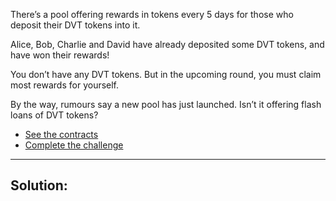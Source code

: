 There’s a pool offering rewards in tokens every 5 days for those who deposit their DVT tokens into it.

Alice, Bob, Charlie and David have already deposited some DVT tokens, and have won their rewards!

You don’t have any DVT tokens. But in the upcoming round, you must claim most rewards for yourself.

By the way, rumours say a new pool has just launched. Isn’t it offering flash loans of DVT tokens?

- [See the contracts](https://github.com/tinchoabbate/damn-vulnerable-defi/tree/v3.0.0/contracts/the-rewarder)
- [Complete the challenge](https://github.com/tinchoabbate/damn-vulnerable-defi/blob/v3.0.0/test/the-rewarder/the-rewarder.challenge.js)
___
## Solution:
